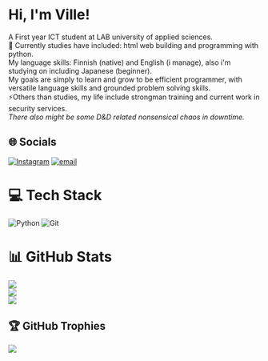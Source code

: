 # Hi, I'm Ville! <br>
A First year ICT student at LAB university of applied sciences. <br>🌱 Currently studies have included: html web building and programming with python. <br> My language skills: Finnish (native) and English (i manage), also i'm studying on including Japanese (beginner).<br>My goals are simply to learn and grow to be efficient programmer, with versatile language skills and grounded problem solving skills.<br>⚡Others than studies, my life include strongman training and current work in security services. <br> *There also might be some D&D related nonsensical chaos in downtime.*


## 🌐 Socials
[![Instagram](https://img.shields.io/badge/Instagram-%23E4405F.svg?logo=Instagram&logoColor=white)](https://instagram.com/rothvill) [![email](https://img.shields.io/badge/Email-D14836?logo=gmail&logoColor=white)](mailto:ville.roth@student.lab.fi) 

# 💻 Tech Stack
![Python](https://img.shields.io/badge/python-3670A0?style=for-the-badge&logo=python&logoColor=ffdd54) ![Git](https://img.shields.io/badge/git-%23F05033.svg?style=for-the-badge&logo=git&logoColor=white)
# 📊 GitHub Stats
![](https://github-readme-stats.vercel.app/api?username=RothVA&theme=cobalt&hide_border=true&include_all_commits=false&count_private=false)<br/>
![](https://nirzak-streak-stats.vercel.app/?user=RothVA&theme=cobalt&hide_border=true)<br/>
![](https://github-readme-stats.vercel.app/api/top-langs/?username=RothVA&theme=cobalt&hide_border=true&include_all_commits=false&count_private=false&layout=compact)

## 🏆 GitHub Trophies
![](https://github-profile-trophy.vercel.app/?username=RothVA&theme=aura&no-frame=false&no-bg=true&margin-w=4)

<!-- Proudly created with GPRM ( https://gprm.itsvg.in ) -->
<!--
**RothVA/RothVA** is a ✨ _special_ ✨ repository because its `README.md` (this file) appears on your GitHub profile.

Here are some ideas to get you started:

- 🔭 I’m currently working on ...
- 🌱 I’m currently learning ...
- 👯 I’m looking to collaborate on ...
- 🤔 I’m looking for help with ...
- 💬 Ask me about ...
- 📫 How to reach me: ...
- 😄 Pronouns: ...
- ⚡ Fun fact: ...
-->
